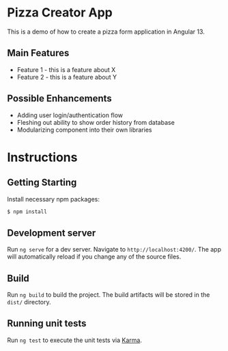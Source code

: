 # Pizza Creator App

This is a demo of how to create a pizza form application in Angular 13.

## Main Features

- Feature 1 - this is a feature about X
- Feature 2 - this is a feature about Y

## Possible Enhancements

- Adding user login/authentication flow
- Fleshing out ability to show order history from database
- Modularizing component into their own libraries

# Instructions

## Getting Starting

Install necessary npm packages:

```bash
$ npm install
```

## Development server

Run `ng serve` for a dev server. Navigate to `http://localhost:4200/`. The app will automatically reload if you change any of the source files.

## Build

Run `ng build` to build the project. The build artifacts will be stored in the `dist/` directory.

## Running unit tests

Run `ng test` to execute the unit tests via [Karma](https://karma-runner.github.io).
